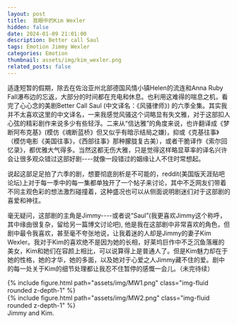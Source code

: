 ```yaml
---
layout: post
title:  我眼中的Kim Wexler
hidden: false
date: 2024-01-09 21:01:00
description: Better call Saul
tags: Emotion Jimmy Wexler
categories: Emotion
thumbnail: assets/img/kim_wexler.png
related_posts: false
---
```

适逢短暂的假期，除去在佐治亚州北部德国风情小镇Helen的流连和Anna Ruby Fall瀑布边的忘返，大部分的时间都在充电和休息。也利用这难得的喘息之机，看完了心心念的美剧Better Call Saul (中文译名：《风骚律师》) 的六季全集。其实我并不太喜欢这里的中文译名，一来我感觉风骚这个词略显有失文雅，对于这部扣人心弦的精彩剧作来说多少有些轻浮。二来从“信达雅”的角度来说，也许翻译成《梦断阿布克基》(模仿《魂断蓝桥》但又似乎有暗示结局之嫌)，抑或《克基往事》（模仿电影《美国往事》，《西部往事》那种朦胧复古美），或者干脆译作《索尔回忆录》，都优雅大气得多。当然这都无伤大雅，只是觉得这样略显草率的译名兴许会让很多观众错过这部好剧----就像一段错过的姻缘让人不住时常想起。

说起这部足足拍了六季的剧，想要彻底剖析是不可能的，reddit(美国版天涯贴吧论坛)上对于每一季中的每一集都单独开了一个帖子来讨论，其中不乏网友们带着不同主观色彩的想法激烈碰撞着，这种盛况也可以从侧面说明剧迷们对于这部剧的喜爱和神往。

毫无疑问，这部剧的主角是Jimmy----或者说“Saul”(我更喜欢Jimmy这个称呼，其中缘由很复杂，留给另一篇博文讨论吧), 他是我在这部剧中非常喜欢的角色，但剧中最令我喜欢，甚至毫不夸张地说，让我着迷的人却是Jimmy的妻子Kim Wexler。我对于Kim的喜欢绝不是因为她的长相，好莱坞巨作中不乏沉鱼落雁的美女，Kim和她们在容颜上相比，可以说算得上是普通人了。但是Kim魅力却在于她的性格，她的才华，她的多面，以及她对于心爱之人Jimmy藏不住的爱。剧中的每一处关于Kim的细节处理都让我忍不住暂停的感慨一会儿。（未完待续）

<div class="row mt-3">
    <div class="col-sm mt-3 mt-md-0">
        {% include figure.html path="assets/img/MW1.png" class="img-fluid rounded z-depth-1" %}
    </div>
    <div class="col-sm mt-3 mt-md-0">
        {% include figure.html path="assets/img/MW2.png" class="img-fluid rounded z-depth-1" %}
    </div>
</div>
<div class="caption">
    Jimmy and Kim. 
</div>



